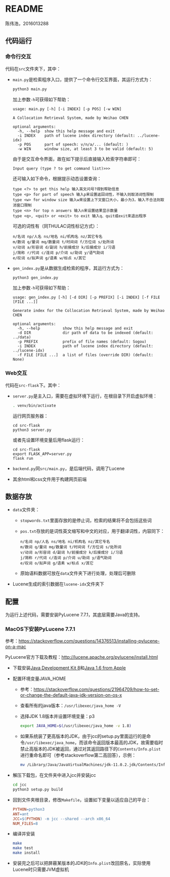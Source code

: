 # README

陈伟浩，2016013288



## 代码运行

### 命令行交互

代码在`src`文件夹下，其中：

- `main.py`是检索程序入口，提供了一个命令行交互界面，其运行方式为：

  ```sh
  python3 main.py
  ```

  加上参数`-h`可获得如下帮助：

  ```
  usage: main.py [-h] [-i INDEX] [-p POS] [-w WIN]
  
  A Collocation Retrieval System, made by Weihao CHEN
  
  optional arguments:
    -h, --help  show this help message and exit
    -i INDEX    path of lucene index directory (default: ../lucene-idx)
    -p POS      part of speech: v/n/a/... (default: )
    -w WIN      window size, at least 3 to be valid (default: 5)
  ```

  由于是交互命令界面，故在如下提示后直接输入检索字符串即可：

  ```
  Input query (type ? to get command list)>>>
  ```

  还可输入如下命令，根据提示动态设置查询：

  ```
  type <?> to get this help 输入英文问号?得到帮助信息
  type <p> for part of speech 输入p来设置返回词性，不输入则取消词性限制
  type <w> for window size 输入w来设置上下文窗口大小，最小为3，输入不合法则取消窗口限制
  type <n> for top n answers 输入n来设置结果显示数量
  type <q>, <quit> or <exit> to exit 输入q、quit或exit来退出程序
  ```

  可选的词性有（同THULAC词性标记方式）：

  ```
  n/名词 np/人名 ns/地名 ni/机构名 nz/其它专名
  m/数词 q/量词 mq/数量词 t/时间词 f/方位词 s/处所词
  v/动词 a/形容词 d/副词 h/前接成分 k/后接成分 i/习语 
  j/简称 r/代词 c/连词 p/介词 u/助词 y/语气助词
  e/叹词 o/拟声词 g/语素 w/标点 x/其它
  ```

- `gen_index.py`是从数据生成检索的程序，其运行方式为：

  ```sh
  python3 gen_index.py
  ```

  加上参数`-h`可获得如下帮助：

  ```
  usage: gen_index.py [-h] [-d DIR] [-p PREFIX] [-i INDEX] [-f FILE [FILE ...]]
  
  Generate index for the Collocation Retrieval System, made by Weihao CHEN
  
  optional arguments:
    -h, --help          show this help message and exit
    -d DIR              dir path of data to be indexed (default: ../data)
    -p PREFIX           prefix of file names (default: Sogou)
    -i INDEX            path of lucene index directory (default: ../lucene-idx)
    -f FILE [FILE ...]  a list of files (override DIR) (default: None)
  ```

### Web交互

代码在`src-flask`下。其中：

- `server.py`是主入口，需要在虚拟环境下运行，在根目录下开启虚拟环境：

  ```sh
  . venv/bin/activate
  ```

  运行网页服务器：

  ```
  cd src-flask
  python3 server.py
  ```

  或者先设置环境变量后用flask运行：

  ```
  cd src-flask
  export FLASK_APP=server.py
  flask run
  ```

- `backend.py`同`src/main.py`，是后端代码，调用了Lucene

- 其余html和css文件用于构建网页前端



## 数据存放

- `data`文件夹：

  - `stopwords.txt`里面存放的是停止词，检索的结果将不会包括这些词

  - `pos.txt`存放的是词性英文缩写和中文的对应，用于翻译词性，内容同下：

    ```
    n/名词 np/人名 ns/地名 ni/机构名 nz/其它专名
    m/数词 q/量词 mq/数量词 t/时间词 f/方位词 s/处所词
    v/动词 a/形容词 d/副词 h/前接成分 k/后接成分 i/习语 
    j/简称 r/代词 c/连词 p/介词 u/助词 y/语气助词
    e/叹词 o/拟声词 g/语素 w/标点 x/其它
    ```

  - 原始语料数据可放在`data`文件夹下进行处理，处理后可删除

- Lucene生成的索引数据在`lucene-idx`文件夹下



## 配置

为运行上述代码，需要安装PyLucene 7.7.1，其底层需要Java的支持。

### MacOS下安装PyLucene 7.7.1

参考：https://stackoverflow.com/questions/14376513/installing-pylucene-on-a-mac

PyLucene官方下载及教程：http://lucene.apache.org/pylucene/install.html

- 下载安装[Java Development Kit 8](http://www.oracle.com/technetwork/java/javase/downloads/jdk8-downloads-2133151.html)和[Java 1.6 from Apple](https://support.apple.com/kb/dl1572?locale=en_US)

- 配置环境变量JAVA_HOME

  - 参考：https://stackoverflow.com/questions/21964709/how-to-set-or-change-the-default-java-jdk-version-on-os-x

  - 查看所有的java版本：`/usr/libexec/java_home -V`

  - 选择JDK 1.8版本并设置环境变量：p3

    ```sh
    export JAVA_HOME=$(/usr/libexec/java_home -v 1.8)
    ```

  - 如果系统装了更高版本的JDK，由于jcc的setup.py里面运行的是命令`/usr/libexec/java_home`，而该命令返回版本最高的JDK，故需要临时禁止高版本的JDK被返回，通过对其返回路径下的`Contents/Info.plist`进行重命名即可（参考stackoverflow第二高回答），示例：

    ```sh
    mv /Library/Java/JavaVirtualMachines/jdk-11.0.2.jdk/Contents/Info.plist /Library/Java/JavaVirtualMachines/jdk-11.0.2.jdk/Contents/Info.plist.disabled
    ```

- 解压下载包，在文件夹中进入jcc并安装jcc

  ```sh
  cd jcc
  python3 setup.py build
  ```

- 回到文件夹根目录，修改`Makefile`，设置如下变量以适应自己的平台：

  ```makefile
  PYTHON=python3
  ANT=ant
  JCC=$(PYTHON) -m jcc --shared --arch x86_64
  NUM_FILES=8
  ```

- 编译并安装

  ```sh
  make
  make test
  make install
  ```

- 安装完之后可以把屏蔽某版本的JDK的`Info.plist`改回原名，实际使用Lucene时只需要JVM虚拟机

